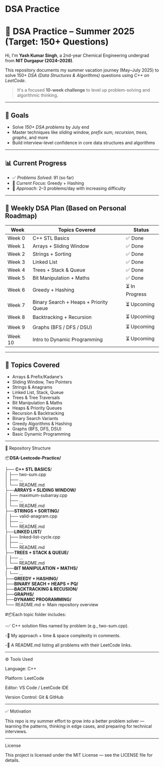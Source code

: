 # DSA Practice

# 🚀 DSA Practice – Summer 2025 (Target: 150+ Questions)

Hi, I'm **Yash Kumar Singh**, a 2nd-year Chemical Engineering undergrad from **NIT Durgapur (2024–2028)**.

This repository documents my summer vacation journey (May–July 2025) to solve 150+ *DSA (Data Structures & Algorithms)* questions using *C++ on LeetCode*.

> It's a focused **10-week challenge** to level up problem-solving and algorithmic thinking.

---

## 🎯 Goals

- Solve *150+ DSA problems* by July end  
- Master techniques like *sliding window, prefix sum, recursion, trees, graphs*, and more  
- Build interview-level confidence in core data structures and algorithms

---

## 📊 Current Progress

- ✅ *Problems Solved*: 91 (so far)  
- 🧠 *Current Focus*: Greedy + Hashing   
- 🔄 *Approach*: 2–3 problems/day with increasing difficulty

---

## 🧭 Weekly DSA Plan (Based on Personal Roadmap)

| Week     | Topics Covered                           | Status         |
|----------|-------------------------------------------|----------------|
| Week 0   | C++ STL Basics                            | ✅ Done         |
| Week 1   | Arrays + Sliding Window                   | ✅ Done         |
| Week 2   | Strings + Sorting                         | ✅ Done         |
| Week 3   | Linked List                               | ✅ Done         |
| Week 4   | Trees + Stack & Queue                     | ✅ Done         |
| Week 5   | Bit Manipulation + Maths                  | ✅ Done         |
| Week 6   | Greedy + Hashing                          | ⏳ In Progress  |
| Week 7   | Binary Search + Heaps + Priority Queue    | ⏳ Upcoming     |
| Week 8   | Backtracking + Recursion                  | ⏳ Upcoming     |
| Week 9   | Graphs (BFS / DFS / DSU)                  | ⏳ Upcoming     |
| Week 10  | Intro to Dynamic Programming              | ⏳ Upcoming     |

---

## 🧠 Topics Covered

- Arrays & Prefix/Kadane's
- Sliding Window, Two Pointers
- Strings & Anagrams
- Linked List, Stack, Queue
- Trees & Tree Traversals
- Bit Manipulation & Maths
- Heaps & Priority Queues
- Recursion & Backtracking
- Binary Search Variants
- Greedy Algorithms & Hashing
- Graphs (BFS, DFS, DSU)
- Basic Dynamic Programming

---

📁 Repository Structure

📦**DSA-Leetcode-Practice/**

├── **C++ STL BASICS**/             
│   ├── two-sum.cpp                 
│   ├── ...                         
│   └── README.md                   
├──**ARRAYS + SLIDING WINDOW/**      
│   ├── maximum-subarray.cpp        
│   ├── ...                         
│   └── README.md                   
├──**STRINGS + SORTING/**           
│   ├── valid-anagram.cpp           
│   ├── ...                         
│   └── README.md                   
├──**LINKED LIST/**                 
│   ├── linked-list-cycle.cpp       
│   ├── ...                         
│   └── README.md                   
├──**TREES + STACK & QUEUE/**       
│   ├── ...                         
│   └── README.md                   
├──**BIT MANIPULATION + MATHS/**    
│   └── ...                         
├──**GREEDY + HASHING/**            
├──**BINARY SEACH + HEAPS + PQ/**   
├──**BACKTRACKING & RECUSION/**     
├──**GRAPHS/**                      
├──**DYNAMIC PROGRAMMING/**         
└── README.md         ← Main repository overview 


#📦Each topic folder includes:

-✅ C++ solution files named by problem (e.g., two-sum.cpp).

-🧠 My approach + time & space complexity in comments.

-📌 A README.md listing all problems with their LeetCode links.


---


⚙ Tools Used

Language: C++

Platform: LeetCode

Editor: VS Code / LeetCode IDE

Version Control: Git & GitHub



---

✅ Motivation

This repo is my summer effort to grow into a better problem solver — learning the patterns, thinking in edge cases, and preparing for technical interviews.


---

License

This project is licensed under the MIT License — see the LICENSE file for details.
